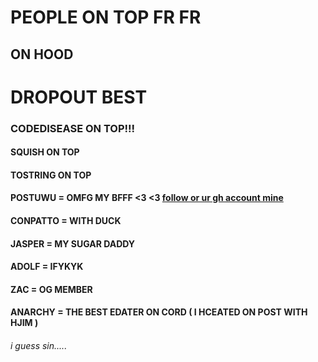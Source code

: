 # PEOPLE ON TOP FR FR 
## ON HOOD

# DROPOUT BEST
### CODEDISEASE ON TOP!!!
#### SQUISH ON TOP
#### TOSTRING ON TOP
#### POSTUWU = OMFG MY BFFF <3 <3 [follow or ur gh account mine](https://github.com/post04)
#### CONPATTO = WITH DUCK
#### JASPER = MY SUGAR DADDY
#### ADOLF = IFYKYK
#### ZAC = OG MEMBER
#### ANARCHY = THE BEST EDATER ON CORD ( I HCEATED ON POST WITH HJIM )


###### i guess sin.....
